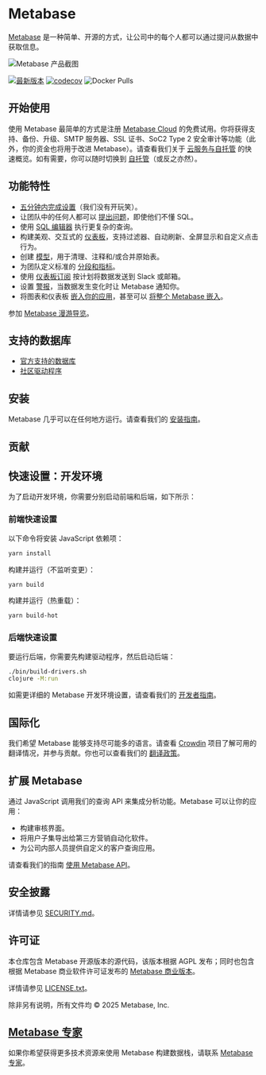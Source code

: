 # Metabase

[Metabase](https://www.metabase.com) 是一种简单、开源的方式，让公司中的每个人都可以通过提问从数据中获取信息。

![Metabase 产品截图](https://edas-hz.oss-cn-hangzhou.aliyuncs.com/edas-apps/charts-store/metabase/image/metabase-product-screenshot.png)

[![最新版本](https://edas-hz.oss-cn-hangzhou.aliyuncs.com/edas-apps/charts-store/metabase/image/68747470733a2f2f696d672e736869656c64732e696f2f6769746875622f72656c656173652f6d657461626173652f6d657461626173652e7376673f6c6162656c3d6c617465737425323072656c65617365.svg)](https://github.com/metabase/metabase/releases)
[![codecov](https://edas-hz.oss-cn-hangzhou.aliyuncs.com/edas-apps/charts-store/metabase/image/badge.svg)](https://codecov.io/gh/metabase/metabase)
![Docker Pulls](https://edas-hz.oss-cn-hangzhou.aliyuncs.com/edas-apps/charts-store/metabase/image/metabase.svg)

## 开始使用

使用 Metabase 最简单的方式是注册 [Metabase Cloud](https://store.metabase.com/checkout) 的免费试用。你将获得支持、备份、升级、SMTP 服务器、SSL 证书、SoC2 Type 2 安全审计等功能（此外，你的资金也将用于改进 Metabase）。请查看我们关于 [云服务与自托管](https://www.metabase.com/docs/latest/cloud/cloud-vs-self-hosting) 的快速概览。如有需要，你可以随时切换到 [自托管](https://www.metabase.com/docs/latest/installation-and-operation/installing-metabase)（或反之亦然）。

## 功能特性

- [五分钟内完成设置](https://www.metabase.com/docs/latest/setting-up-metabase.html)（我们没有开玩笑）。
- 让团队中的任何人都可以 [提出问题](https://www.metabase.com/docs/latest/questions/introduction)，即使他们不懂 SQL。
- 使用 [SQL 编辑器](https://www.metabase.com/docs/latest/questions/native-editor/writing-sql) 执行更复杂的查询。
- 构建美观、交互式的 [仪表板](https://www.metabase.com/docs/latest/users-guide/07-dashboards.html)，支持过滤器、自动刷新、全屏显示和自定义点击行为。
- 创建 [模型](https://www.metabase.com/learn/metabase-basics/getting-started/models)，用于清理、注释和/或合并原始表。
- 为团队定义标准的 [分段和指标](https://www.metabase.com/docs/latest/administration-guide/07-segments-and-metrics.html)。
- 使用 [仪表板订阅](https://www.metabase.com/docs/latest/users-guide/dashboard-subscriptions) 按计划将数据发送到 Slack 或邮箱。
- 设置 [警报](https://www.metabase.com/docs/latest/users-guide/15-alerts.html)，当数据发生变化时让 Metabase 通知你。
- 将图表和仪表板 [嵌入你的应用](https://www.metabase.com/docs/latest/administration-guide/13-embedding.html)，甚至可以 [将整个 Metabase 嵌入](https://www.metabase.com/docs/latest/enterprise-guide/full-app-embedding.html)。

参加 [Metabase 漫游导览](https://www.metabase.com/learn/getting-started/tour-of-metabase)。

## 支持的数据库

- [官方支持的数据库](./docs/databases/connecting.md#connecting-to-supported-databases)
- [社区驱动程序](./docs/developers-guide/partner-and-community-drivers.md)

## 安装

Metabase 几乎可以在任何地方运行。请查看我们的 [安装指南](https://www.metabase.com/docs/latest/operations-guide/installing-metabase)。

## 贡献

## 快速设置：开发环境

为了启动开发环境，你需要分别启动前端和后端，如下所示：

### 前端快速设置

以下命令将安装 JavaScript 依赖项：

```bash
yarn install
```

构建并运行（不监听变更）：

```bash
yarn build
```

构建并运行（热重载）：

```bash
yarn build-hot
```

### 后端快速设置

要运行后端，你需要先构建驱动程序，然后启动后端：

```bash
./bin/build-drivers.sh
clojure -M:run
```

如需更详细的 Metabase 开发环境设置，请查看我们的 [开发者指南](./docs/developers-guide/start.md)。

## 国际化

我们希望 Metabase 能够支持尽可能多的语言。请查看 [Crowdin](https://crowdin.com/project/metabase-i18n) 项目了解可用的翻译情况，并参与贡献。你也可以查看我们的 [翻译政策](https://www.metabase.com/docs/latest/administration-guide/localization.html)。

## 扩展 Metabase

通过 JavaScript 调用我们的查询 API 来集成分析功能。Metabase 可以让你的应用：

- 构建审核界面。
- 将用户子集导出给第三方营销自动化软件。
- 为公司内部人员提供自定义的客户查询应用。

请查看我们的指南 [使用 Metabase API](https://www.metabase.com/learn/administration/metabase-api)。

## 安全披露

详情请参见 [SECURITY.md](./SECURITY.md)。

## 许可证

本仓库包含 Metabase 开源版本的源代码，该版本根据 AGPL 发布；同时也包含根据 Metabase 商业软件许可证发布的 [Metabase 商业版本](https://www.metabase.com/pricing/)。

详情请参见 [LICENSE.txt](./LICENSE.txt)。

除非另有说明，所有文件均 © 2025 Metabase, Inc.

## [Metabase 专家](https://www.metabase.com/partners/)

如果你希望获得更多技术资源来使用 Metabase 构建数据栈，请联系 [Metabase 专家](https://www.metabase.com/partners/?utm_source=readme&utm_medium=metabase-experts&utm_campaign=readme)。